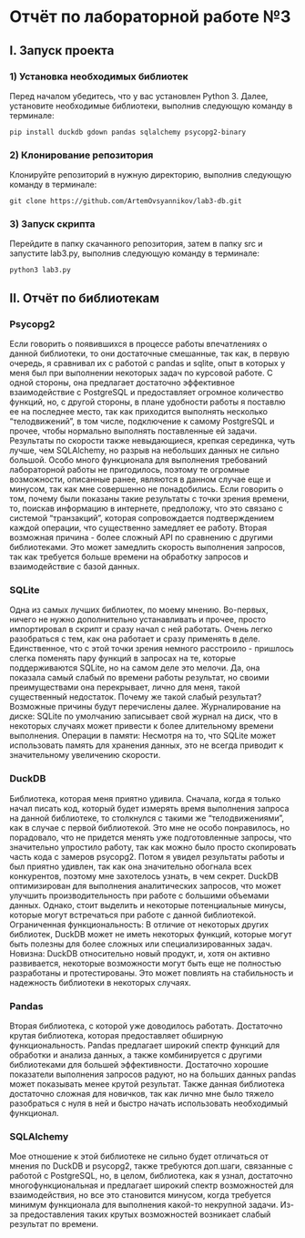 # Отчёт по лабораторной работе №3

## I. Запуск проекта

### 1) Установка необходимых библиотек

Перед началом убедитесь, что у вас установлен Python 3. Далее, установите необходимые библиотеки, выполнив следующую команду в терминале:

```
pip install duckdb gdown pandas sqlalchemy psycopg2-binary
```

### 2) Клонирование репозитория

Клонируйте репозиторий в нужную директорию, выполнив следующую команду в терминале:

```
git clone https://github.com/ArtemOvsyannikov/lab3-db.git
```

### 3) Запуск скрипта

Перейдите в папку скачанного репозитория, затем в папку src и запустите lab3.py, выполнив следующую команду в терминале:

```
python3 lab3.py
```

## II. Отчёт по библиотекам

### Psycopg2

Если говорить о появившихся в процессе работы впечатлениях о данной библиотеки, то они достаточные смешанные, так как, в первую очередь, я сравнивал их с работой с pandas и sqlite, опыт в которых у меня был при выполнении некоторых задач по курсовой работе. С одной стороны, она предлагает достаточно эффективное взаимодействие с PostgreSQL и предоставляет огромное количество функций, но, с другой стороны, в плане удобности работы я поставлю ее на последнее место, так как приходится выполнять несколько “телодвижений”, в том числе, подключение к самому PostgreSQL и прочее, чтобы нормально выполнять поставленные ей задачи. Результаты по скорости также невыдающиеся, крепкая серединка, чуть лучше, чем SQLAlchemy, но разрыв на небольших данных не сильно большой. Особо много функционала для выполнения требований лабораторной работы не пригодилось, поэтому те огромные возможности, описанные ранее, являются в данном случае еще и минусом, так как мне совершенно не понадобились. Если говорить о том, почему были показаны такие результаты с точки зрения времени, то, поискав информацию в интернете, предположу, что это связано с системой “транзакций”, которая сопровождается подтверждением каждой операции, что существенно замедляет ее работу. Вторая возможная причина - более сложный API по сравнению с другими библиотеками. Это может замедлить скорость выполнения запросов, так как требуется больше времени на обработку запросов и взаимодействие с базой данных.

### SQLite

Одна из самых лучших библиотек, по моему мнению. Во-первых, ничего не нужно дополнительно устанавливать и прочее, просто импортировал в скрипт и сразу начал с ней работать. Очень легко разобраться с тем, как она работает и сразу применять в деле. Единственное, что с этой точки зрения немного расстроило - пришлось слегка поменять пару функций в запросах на те, которые поддерживаются SQLite, но на самом деле это мелочи. Да, она показала самый слабый по времени работы результат, но своими преимуществами она перекрывает, лично для меня, такой существенный недостаток. Почему же такой слабый результат? Возможные причины будут перечислены далее. Журналирование на диске: SQLite по умолчанию записывает свой журнал на диск, что в некоторых случаях может привести к более длительному времени выполнения. Операции в памяти: Несмотря на то, что SQLite может использовать память для хранения данных, это не всегда приводит к значительному увеличению скорости.

### DuckDB

Библиотека, которая меня приятно удивила. Сначала, когда я только начал писать код, который будет измерять время выполнения запроса на данной библиотеке, то столкнулся с такими же “телодвижениями”, как в случае с первой библиотекой. Это мне не особо понравилось, но порадовало, что не придется менять уже подготовленные запросы, что значительно упростило работу, так как можно было просто скопировать часть кода с замеров psycopg2. Потом я увидел результаты работы и был приятно удивлен, так как она значительно обогнала всех конкурентов, поэтому мне захотелось узнать, в чем секрет. DuckDB оптимизирован для выполнения аналитических запросов, что может улучшить производительность при работе с большими объемами данных. Однако, стоит выделить и некоторые потенциальные минусы, которые могут встречаться при работе с данной библиотекой. Ограниченная функциональность: В отличие от некоторых других библиотек, DuckDB может не иметь некоторых функций, которые могут быть полезны для более сложных или специализированных задач. Новизна: DuckDB относительно новый продукт, и, хотя он активно развивается, некоторые возможности могут быть еще не полностью разработаны и протестированы. Это может повлиять на стабильность и надежность библиотеки в некоторых случаях.

### Pandas

Вторая библиотека, с которой уже доводилось работать. Достаточно крутая библиотека, которая предоставляет обширную функциональность. Pandas предлагает широкий спектр функций для обработки и анализа данных, а также комбинируется с другими библиотеками для большей эффективности. Достаточно хорошие показатели выполнения запросов радуют, но на больших данных pandas может показывать менее крутой результат. Также данная библиотека достаточно сложная для новичков, так как лично мне было тяжело разобраться с нуля в ней и быстро начать использовать необходимый функционал.

### SQLAlchemy

Мое отношение к этой библиотеке не сильно будет отличаться от мнения по DuckDB и psycopg2, также требуются доп.шаги, связанные с работой с PostgreSQL, но, в целом, библиотека, как я узнал, достаточно многофункциональная и предлагает широкий спектр возможностей для взаимодействия, но все это становится минусом, когда требуется минимум функционала для выполнения какой-то некрупной задачи. Из-за предоставления таких крутых возможностей возникает слабый результат по времени.